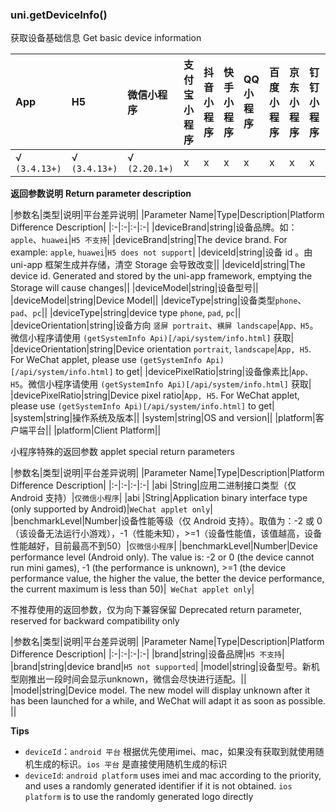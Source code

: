 ### uni.getDeviceInfo()

获取设备基础信息
Get basic device information

|App|H5|微信小程序|支付宝小程序|抖音小程序|快手小程序|QQ小程序|百度小程序|京东小程序|钉钉小程序|飞书小程序|
|:-|:-|:-|:-|:-|:-|:-|:-|:-|:-|:-|
|√ `(3.4.13+)`|√ `(3.4.13+)`|√ `(2.20.1+)`|x|x|x|x|x|x|x|x|

**返回参数说明**
**Return parameter description**

|参数名|类型|说明|平台差异说明|
|Parameter Name|Type|Description|Platform Difference Description|
|:-|:-|:-|:-|
|deviceBrand|string|设备品牌。如：`apple`、`huawei`|`H5 不支持`|
|deviceBrand|string|The device brand. For example: `apple`, `huawei`|`H5 does not support`|
|deviceId|string|设备 id	。由 uni-app 框架生成并存储，清空 Storage 会导致改变||
|deviceId|string|The device id. Generated and stored by the uni-app framework, emptying the Storage will cause changes||
|deviceModel|string|设备型号||
|deviceModel|string|Device Model||
|deviceType|string|设备类型`phone`、`pad`、`pc`||
|deviceType|string|device type `phone`, `pad`, `pc`||
|deviceOrientation|string|设备方向 `竖屏 portrait`、`横屏 landscape`|`App、H5`。微信小程序请使用 `(getSystemInfo Api)[/api/system/info.html]` 获取|
|deviceOrientation|string|Device orientation `portrait`, `landscape`|`App, H5`. For WeChat applet, please use `(getSystemInfo Api)[/api/system/info.html]` to get|
|devicePixelRatio|string|设备像素比|`App、H5`。微信小程序请使用 `(getSystemInfo Api)[/api/system/info.html]` 获取|
|devicePixelRatio|string|Device pixel ratio|`App, H5`. For WeChat applet, please use `(getSystemInfo Api)[/api/system/info.html]` to get|
|system|string|操作系统及版本||
|system|string|OS and version||
|platform|客户端平台||
|platform|Client Platform||

小程序特殊的返回参数
applet special return parameters

|参数名|类型|说明|平台差异说明|
|Parameter Name|Type|Description|Platform Difference Description|
|:-|:-|:-|:-|
|abi	|String|应用二进制接口类型（仅 Android 支持）|`仅微信小程序`|
|abi |String|Application binary interface type (only supported by Android)|`WeChat applet only`|
|benchmarkLevel|Number|设备性能等级（仅 Android 支持）。取值为：-2 或 0（该设备无法运行小游戏），-1（性能未知），>=1（设备性能值，该值越高，设备性能越好，目前最高不到50）|`仅微信小程序`|
|benchmarkLevel|Number|Device performance level (Android only). The value is: -2 or 0 (the device cannot run mini games), -1 (the performance is unknown), >=1 (the device performance value, the higher the value, the better the device performance, the current maximum is less than 50)|` WeChat applet only`|

不推荐使用的返回参数，仅为向下兼容保留
Deprecated return parameter, reserved for backward compatibility only

|参数名|类型|说明|平台差异说明|
|Parameter Name|Type|Description|Platform Difference Description|
|:-|:-|:-|:-|
|brand|string|设备品牌|`H5 不支持`|
|brand|string|device brand|`H5 not supported`|
|model|string|设备型号。新机型刚推出一段时间会显示unknown，微信会尽快进行适配。||
|model|string|Device model. The new model will display unknown after it has been launched for a while, and WeChat will adapt it as soon as possible. ||

**Tips**
- `deviceId`：`android 平台` 根据优先使用imei、mac，如果没有获取到就使用随机生成的标识。`ios 平台` 是直接使用随机生成的标识
- `deviceId`: `android platform` uses imei and mac according to the priority, and uses a randomly generated identifier if it is not obtained. `ios platform` is to use the randomly generated logo directly